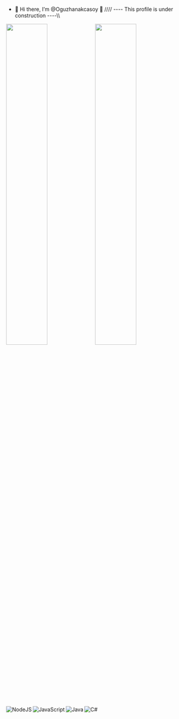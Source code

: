 - 👋 Hi there, I’m @Oguzhanakcasoy 👋
//// ---- This profile is under construction  ----\\\

<img align="left" width="47%" src="https://github-readme-stats.vercel.app/api?username=oguzhanakcasoy">

<img align="left" width="47%" src="https://github-readme-stats.vercel.app/api/top-langs/?username=oguzhanakcasoy&layout=compact"/>


<img align="left" alt="NodeJS" src="https://img.shields.io/badge/node.js-6DA55F?style=for-the-badge&logo=node.js&logoColor=white"/>

<img align="left" alt="JavaScript" src="https://img.shields.io/badge/javascript-%23323330.svg?style=for-the-badge&logo=javascript&logoColor=%23F7DF1E"/>

<img align="left" alt="Java" src="https://img.shields.io/badge/java-%23ED8B00.svg?style=for-the-badge&logo=java&logoColor=white"/>



<img align="left" alt="C#" src="https://img.shields.io/badge/c%23-%23239120.svg?style=for-the-badge&logo=c-sharp&logoColor=white"/>




<!---
Oguzhanakcasoy/Oguzhanakcasoy is a ✨ special ✨ repository because its `README.md` (this file) appears on your GitHub profile.
You can click the Preview link to take a look at your changes.

  <img src="https://media.giphy.com/media/UPqYp2tj61XlBhlPbH/giphy.gif">

  ### Hi there, I'm Oguzhan. :blush:
<img align="left" alt="C++" src="https://img.shields.io/badge/c++-%2300599C.svg?style=for-the-badge&logo=c%2B%2B&logoColor=white"/>
  ## Computer Engineer | Software Dev.

### Reach out to me



--->
